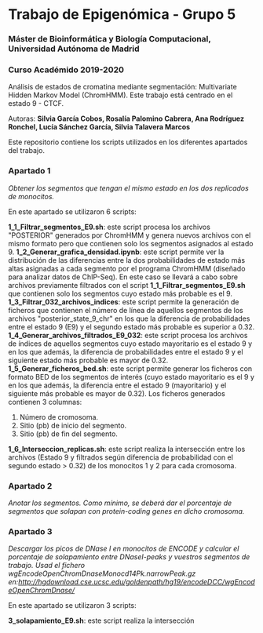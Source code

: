 # Trabajo de Epigenómica - Grupo 5
###  Máster de Bioinformática y Biología Computacional, Universidad Autónoma de Madrid
### Curso Académido 2019-2020 
Análisis de estados de cromatina mediante segmentación: Multivariate Hidden Markov Model (ChromHMM). Este trabajo está centrado en el estado 9 - CTCF. 

Autoras: **Silvia García Cobos, Rosalía Palomino Cabrera, Ana Rodríguez Ronchel, Lucía Sánchez García, Silvia Talavera Marcos**


Este repositorio contiene los scripts utilizados en los diferentes apartados del trabajo. 

### Apartado 1
*Obtener los segmentos que tengan el mismo estado en los dos replicados de monocitos.*

En este apartado se utilizaron 6 scripts:

**1_1_Filtrar_segmentos_E9.sh**: este script procesa los archivos "POSTERIOR" generados por ChromHMM y genera nuevos archivos con el mismo formato pero que contienen solo los segmentos asignados al estado 9.
**1_2_Generar_grafica_densidad.ipynb**: este script permite ver la distribución de las diferencias entre la dos probabilidades de estado más altas asignadas a cada segmento por el programa ChromHMM (diseñado para analizar datos de ChIP-Seq). En este caso se llevará a cabo sobre archivos previamente filtrados con el script **1_1_Filtrar_segmentos_E9.sh** que contienen solo los segmentos cuyo estado más probable es el 9.  
**1_3_Filtrar_032_archivos_indices**: este script permite la generación de ficheros que contienen el número de línea de aquellos segmentos de los archivos "posterior_state_9_chr" en los que la diferencia de probabilidades entre el estado 9 (E9) y el segundo estado más probable es superior a 0.32.  
**1_4_Generar_archivos_filtrados_E9_032**: este script procesa los archivos de índices de aquellos segmentos cuyo estado mayoritario es el estado 9 y en los que además, la diferencia de probabilidades entre el estado 9 y el siguiente estado más probable es mayor de 0.32.  
**1_5_Generar_ficheros_bed.sh**: este script permite generar los ficheros con formato BED de los segmentos de interés (cuyo estado mayoritario es el 9 y en los que además, la diferencia entre el estado 9 (mayoritario) y el siguiente más probable es mayor de 0.32). Los ficheros generados contienen 3 columnas:  
1. Número de cromosoma. 
2. Sitio (pb) de inicio del segmento. 
3. Sitio (pb) de fin del segmento.  

**1_6_Interseccion_replicas.sh**: este script realiza la intersección entre los archivos (Estado 9 y filtrados según diferencia de probabilidad con el segundo estado > 0.32) de los monocitos 1 y 2 para cada cromosoma.  


### Apartado 2

*Anotar los segmentos. Como mínimo, se deberá dar el porcentaje de segmentos que solapan con protein-coding genes en dicho cromosoma.*


### Apartado 3

*Descargar los picos de DNase I en monocitos de ENCODE y calcular el porcentaje de solapamiento entre DNaseI-peaks y vuestros segmentos de trabajo. Usad el fichero wgEncodeOpenChromDnaseMonocd14Pk.narrowPeak.gz en:http://hgdownload.cse.ucsc.edu/goldenpath/hg19/encodeDCC/wgEncodeOpenChromDnase/*

En este apartado se utilizaron 3 scripts:  

**3_solapamiento_E9.sh**: este script realiza la intersección 

